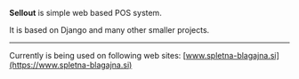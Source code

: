 **Sellout** is simple web based POS system.

It is based on Django and many other smaller projects.

---

Currently is being used on following web sites:
[www.spletna-blagajna.si](https://www.spletna-blagajna.si)
